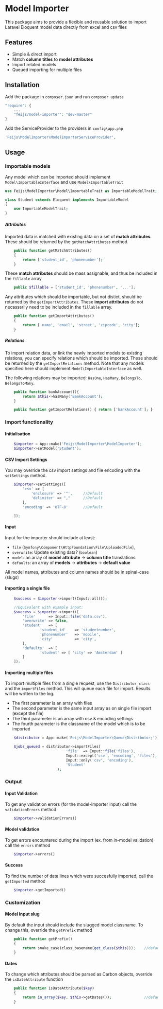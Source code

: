 # Model Importer

This package aims to provide a flexible and reusable solution to import Laravel Eloquent model data directly from excel and csv files

## Features

* Simple & direct import
* Match **column titles** to **model attributes**
* Import related models
* Queued importing for multiple files

## Installation

Add the package in `composer.json` and run `composer update`

```php
"require": {
	...
	"feijs/model-importer": "dev-master"
}
```

Add the ServiceProvider to the providers in `config\app.php`

```php
'Feijs\ModelImporter\ModelImporterServiceProvider',
```

## Usage

### Importable models

Any model which can be imported should implement `Model\ImportableInterface` and use `Model\ImportableTrait`

```php
use Feijs\ModelImporter\Model\ImportableTrait as ImportableModelTrait;

class Student extends Eloquent implements ImportableModel
{
	use ImportableModelTrait;
}
```

##### Attributes

Imported data is matched with existing data on a set of **match attributes**. These should be returned by the `getMatchAttributes` method.

```php
	public function getMatchAttributes() 
	{ 
		return ['student_id', 'phonenumber'];
	}
```

These **match attributes** should be mass assignable, and thus be included in the `fillable` array

```php
	public $fillable = ['student_id', 'phonenumber', '...'];
```

Any attributes which should be importable, but not distict, should be returned by the `getImportAttributes`.
These **import attributes** do not necassarily need to be included in the `fillable` array.

```php
	public function getImportAttributes()
	{ 
		return ['name', 'email', 'street', 'zipcode', 'city'];
	}		
```

##### Relations

To import relation data, or link the newly imported models to existing relations, you can specify relations which should be imported. 
These should be returned by the `getImportRelations` method. Note that any models specified here should implement `Model\ImportableInterface` as well.

The following relations may be imported: `HasOne`, `HasMany`, `BelongsTo`, `BelongsToMany`.

```php
    public function bankAccount(){
        return $this->hasMany('BankAccount');
    }

	public function getImportRelations() { return ['bankAccount']; }
```

### Import functionality

#### Initialisation

```php
	$importer = App::make('Feijs\ModelImporter\ModelImporter');
	$importer->setModel('Student');
```

#### CSV Import Settings

You may override the csv import settings and file encoding with the `setSettings` method.

```php
	$importer->setSettings([
		'csv' => [
			'enclosure' => '"',		//Default
			'delimiter' => ","		//Default
		],
		'encoding' => 'UTF-8'		//Default

	]);
```

#### Input

Input for the importer should include at least:

- `file` (`Symfony\Component\HttpFoundation\File\UploadedFile`),
- `overwrite`: Update existing data? (`boolean`)
- `model`: an array of **model attribute** -> **column title** translations
- `defaults`: an array of **models** -> **attributes** -> **default value**

All model names, attributes and column names should be in spinal-case (slugs)

#### Importing a single file

```php
	$success = $importer->import(Input::all());

	//Equivalent with example input:
	$success = $importer->import([
		'file' 		=> Input::file('data.csv'),
		'overwrite' => false,
		'student'	=> [
				'student_id' 	=> 'studentnumber',
				'phonenumber' 	=> 'mobile',
				'city' 			=> 'city',
		],
		'defaults'  => [ 
				'student' => [ 'city' => 'Amsterdam' ]
		]
	]);
```

#### Importing multiple files

To import multiple files from a single request, use the `Distributor class` and the `importFiles` method. This will queue each file for import. Results will be written to the log.

- The first parameter is an array with files
- The second parameter is the same input array as on single file import (except the file) 
- The third parameter is an array with csv & encoding settings
- The fourth parameter is the classname of the model which is to be imported

```php
	$distributor = App::make('Feijs\ModelImporter\Queue\Distributor;');

	$jobs_queued = distributor->importFiles(
							'file' 	=> Input::file('files'),
							Input::except('csv', 'encoding', 'files'),
							Input::only('csv', 'encoding'),
							'Student'
						);
```

### Output

#### Input Validation

To get any validation errors (for the model-importer input) call the `validationErrors` method

```php
	$importer->validationErrors()
```

#### Model validation

To get errors encountered during the import (ex. from in-model validation) call the `errors` method

```php
	$importer->errors()
```

#### Success

To find the number of data lines which were succesfully imported, call the `getImported` method

```php
	$importer->getImported()
```

### Customization

#### Model input slug

By default the input should include the slugged model classname. To change this, override the `getPrefix` method

```php
	public function getPrefix()
	{
		return snake_case(class_basename(get_class($this)));	//default
	}
```

#### Dates

To change which attributes should be parsed as Carbon objects, override the `isDateAttribute` function

```php
	public function isDateAttribute($key)
	{
		return in_array($key, $this->getDates());				//default
	}
```

